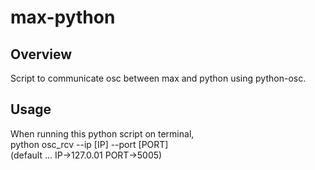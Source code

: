 # max-python

## Overview
Script to communicate osc between max and python using python-osc.

## Usage
<p>When running this python script on terminal,<br>
python osc_rcv --ip [IP] --port [PORT]  <br>
(default ... IP->127.0.01 PORT->5005)</p>

